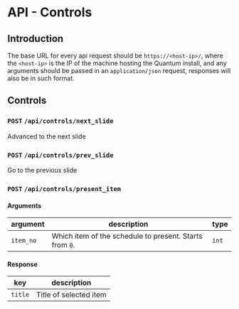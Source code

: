 # API - Controls

## Introduction

The base URL for every api request should be `https://<host-ip>/`, where the `<host-ip>` is the IP of the machine hosting the Quantum install, and any arguments should be passed in an `application/json` request, responses will also be in such format.

## Controls

### `POST` `/api/controls/next_slide`

Advanced to the next slide

### `POST` `/api/controls/prev_slide`

Go to the previous slide

### `POST` `/api/controls/present_item`

#### Arguments

| argument  | description                                             | type  |
| --------- | ------------------------------------------------------- | ----- |
| `item_no` | Which item of the schedule to present. Starts from `0`. | `int` |

#### Response

| key     | description            |
| ------- | ---------------------- |
| `title` | Title of selected item |
